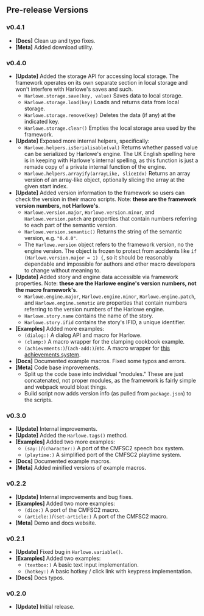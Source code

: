 ## Pre-release Versions

### v0.4.1

- **[Docs]** Clean up and typo fixes.
- **[Meta]** Added download utility.

### v0.4.0

- **[Update]** Added the storage API for accessing local storage. The framework operates on its own separate section in local storage and won't interfere with Harlowe's saves and such.
  - `Harlowe.storage.save(key, value)` Saves data to local storage.
  - `Harlowe.storage.load(key)` Loads and returns data from local storage.
  - `Harlowe.storage.remove(key)` Deletes the data (if any) at the indicated key.
  - `Harlowe.storage.clear()` Empties the local storage area used by the framework.
- **[Update]** Exposed more internal helpers, specifically:
  - `Harlowe.helpers.isSerialisable(val)` Returns whether passed value can be serialized by Harlowe's engine. The UK English spelling here is in keeping with Harlowe's internal spelling, as this function is just a remade copy of a private internal function of the engine.
  - `Harlowe.helpers.arrayify(arrayLike, sliceIdx)` Returns an array version of an array-like object, optionally slicing the array at the given start index.
- **[Update]** Added version information to the framework so users can check the version in their macro scripts. Note: **these are the framework version numbers, not Harlowe's**.
  - `Harlowe.version.major`, `Harlowe.version.minor`, and `Harlowe.version.patch` are properties that contain numbers referring to each part of the semantic version.
  - `Harlowe.version.semantic()` Returns the string of the semantic version, e.g. `"0.4.0"`.
  - The `Harlowe.version` object refers to the framework version, no the engine version. The object is frozen to protect from accidents like `if (Harlowe.version.major = 1) {`,  so it should be reasonably dependable and impossible for authors and other macro developers to change without meaning to.
- **[Update]** Added story and engine data accessible via framework properties. Note: **these are the Harlowe engine's version numbers, not the macro framework's**.
  - `Harlowe.engine.major`, `Harlowe.engine.minor`, `Harlowe.engine.patch`, and `Harlowe.engine.sematic` are properties that contain numbers referring to the version numbers of the Harlowe engine.
  - `Harlowe.story.name` contains the name of the story.
  - `Harlowe.story.ifid` contains the story's IFID, a unique identifier.
- **[Examples]** Added more examples:
  - `(dialog:)` A dialog API and macro for Harlowe.
  - `(clamp:)` A macro wrapper for the clamping cookbook example.
  - `(achievements:)`/`(ach-add:)`/etc. A macro wrapper for [this achievements system](https://gist.github.com/greyelf/55a45f461ded3d90a0cc28412187db0a).
- **[Docs]** Documented example macros. Fixed some typos and errors.
- **[Meta]** Code base improvements.
  - Split up the code base into individual "modules." These are just concatenated, not proper modules, as the framework is fairly simple and webpack would bloat things.
  - Build script now adds version info (as pulled from `package.json`) to the scripts.

### v0.3.0

- **[Update]** Internal improvements.
- **[Update]** Added the `Harlowe.tags()` method.
- **[Examples]** Added two more examples:
  - `(say:)`/`(character:)` A port of the CMFSC2 speech box system.
  - `(playtime:)` A simplified port of the CMFSC2 playtime system.
- **[Docs]** Documented example macros.
- **[Meta]** Added minified versions of example macros.

### v0.2.2

- **[Update]** Internal improvements and bug fixes.
- **[Examples]** Added two more examples:
  - `(dice:)` A port of the CMFSC2 macro.
  - `(article:)`/`(set-article:)` A port of the CMFSC2 macro.
- **[Meta]** Demo and docs website.

### v0.2.1

- **[Update]** Fixed bug in `Harlowe.variable()`.
- **[Examples]** Added two examples:
  - `(textbox:)` A basic text input implementation.
  - `(hotkey:)` A basic hotkey / click link with keypress implementation.
- **[Docs]** Docs typos.

### v0.2.0 

- **[Update]** Initial release.

